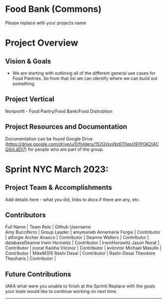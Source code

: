 # Food Bank (Commons)
Please replace with your projects name

# Project Overview
## Vision & Goals
* We are starting with outlining all of the different general use cases for Food Pantries. So from that list we can identify where we can build out something.

## Project Vertical
Nonprofit - Food Pantry/Food Bank/Food Distrubtion

## Project Resources and Documentation
Documentation can be found Google Drive (https://drive.google.com/drive/u/0/folders/152QVonNz6T0esO97PGK2l4CQjbiLdDI7) for people who are part of the group.


# Sprint NYC March 2023: 
## Project Team & Accomplishments
Add details here - what you did, links to docs if there are any, etc.

## Contributors

Full Name            | Team Role     | Github Username               
Amy Bucciferro | Group Leader | amymarieb
Annemarie Forgie | Contributor | atforgie
Archer Anasco | Contributor | 
Deanne Walters | Contributor | databaseDeanne
Irwin Horowitz | Contributor | IrwinHorowitz
Jason Norat | Contributor | jnorat
Kaisha Vilcinor | Contributor | kvilcinor
Michael Masullo | Contributor | MikeM315
Rashi Desai | Contributor | Rashi-Desai
Theodore Theoharis | Contributor | 

## Future Contributions 
(AKA what were you unable to finish at the Sprint)
Replace with the goals your team would like to continue working on next time.

***

